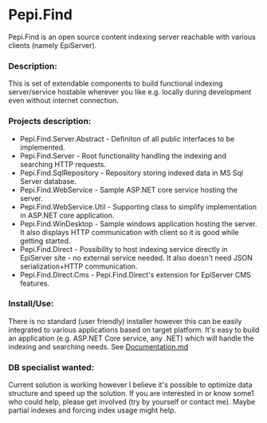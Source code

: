 # Pepi.Find
Pepi.Find is an open source content indexing server reachable with various clients (namely EpiServer).

### Description:
This is set of extendable components to build functional indexing server/service hostable wherever you like e.g. locally during development even without internet connection.

### Projects description:
* Pepi.Find.Server.Abstract - Definiton of all public interfaces to be implemented.
* Pepi.Find.Server - Root functionality handling the indexing and searching HTTP requests.
* Pepi.Find.SqlRepository - Repository storing indexed data in MS Sql Server database.
* Pepi.Find.WebService - Sample ASP.NET core service hosting the server.
* Pepi.Find.WebService.Util - Supporting class to simplify implementation in ASP.NET core application.
* Pepi.Find.WinDesktop - Sample windows application hosting the server. It also displays HTTP communication with client so it is good while getting started.
* Pepi.Find.Direct - Possibility to host indexing service directly in EpiServer site - no external service needed. It also doesn't need JSON serialization+HTTP communication.
* Pepi.Find.Direct.Cms - Pepi.Find.Direct's extension for EpiServer CMS features.

### Install/Use:
There is no standard (user friendly) installer however this can be easily integrated to various applications based on target platform. It's easy to build an application (e.g. ASP.NET Core service, any .NET) which will handle the indexing and searching needs.
See [Documentation.md](./Documentation.md)

### DB specialist wanted:
Current solution is working however I believe it's possible to optimize data structure and speed up the solution. If you are interested in or know some1 who could help, please get involved (try by yourself or contact me).
Maybe partial indexes and forcing index usage might help.

